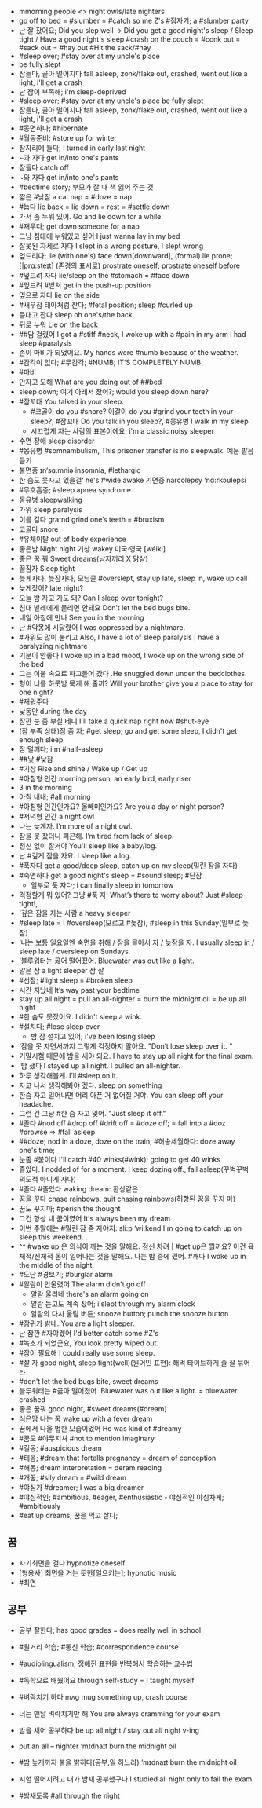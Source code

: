 * mmorning people <> night owls/late nighters
* go off to bed = #slumber = #catch so me Z's #잠자기; a #slumber party
* 난 잘 잤어요; Did you slep well -> Did you get a good night's sleep / Sleep tight / Have a good night's sleep
		#crash on the couch = #conk out = #sack out = #hay out #Hit the sack/#hay 
* #sleep over; #stay over at my uncle's place
* be fully slept
* 잠들다, 골아 떨어지다 fall asleep, zonk/flake out, crashed, went out like a light, i'll get a crash
* 난 잠이 부족해; i'm sleep-deprived
* #sleep over; #stay over at my uncle's place
be fully slept
* 잠들다, 골아 떨어지다 fall asleep, zonk/flake out, crashed, went out like a light, i'll get a crash
* #동면하다; #hibernate
* #월동준비; #store up for winter
* 잠자리에 들다; I turned in early last night
* ~과 자다 get in/into one's pants
* 잠들다 									 catch off
* ~와 자다 								 get in/into one's pants
* #bedtime story; 부모가 잘 때 책 읽어 주는 것
* 짧은 #낮잠 a cat nap = #doze = nap
* #눕다 lie back = lie down = rest = #settle down
* 가서 좀 누워 있어.						 Go and lie down for a while. 
* #재우다; get down someone for a nap
* 그냥 침대에 누워있고 싶어 					 I just wanna lay in my bed
* 잘못된 자세로 자다 I slept in a wrong posture, I slept wrong
* 엎드리다; lie (with one's) face down[downward], (formal) lie prone; 
	 [|prɑ:steɪt] (존경의 표시로) prostrate oneself; prostrate oneself before
* #엎드려 자다 lie/sleep on the #stomach = #face down
* #엎드려 #벋쳐 get in the push-up position
* 옆으로 자다 lie on the side
* #새우잠 태아처럼 잔다; #fetal position; sleep #curled up
* 등대고 잔다 sleep oh one's/the back
* 뒤로 누워 Lie on the back
* ##담 걸렸어 I got a #stiff #neck, I woke up with a #pain in my arm
I had sleep #paralysis
* 손이 마비가 되었어요. 				 My hands were #numb because of the weather.
* #감각이 없다; #무감각; #NUMB; IT'S COMPLETELY NUMB
* #마비
* 안자고 모해 What are you doing out of ##bed
* sleep down; 여기 아래서 잤어?; would you sleep down here?
* #잠꼬대 							 You talked in your sleep.
	* #코골이 do you #snore? 이갈이 do you #grind your teeth in your sleep?, #잠꼬대 Do you talk in you sleep?, #몽유병 I walk in my sleep
	* 시끄럽게 자는 사람의 표본이에요; i'm a classic noisy sleeper
* 수면 장애 									 sleep disorder
* #몽유병 		#somnambulism, This prisoner transfer is no sleepwalk. 예문 발음듣기
* 불면증 						 ɪn‘sɑ:mniə insomnia, #lethargic
* 한 숨도 못자고 있을걸‘ he's #wide awake
기면증 							 narcolepsy ‘nɑ:rkəʊlepsi
* #무호흡증; #sleep apnea syndrome
* 몽유병 									 sleepwalking
* 가위 										 sleep paralysis
* 이를 갈다 				 graɪnd grind one’s teeth = #bruxism
* 코골다									 snore
* #유체이탈 out of body experience
* 좋은밤 										 Night night
기상								 wakey 미국·영국 [wéiki] 
* 좋은 꿈 꿔							 Sweet dreams(남자끼리 X 닭살)
* 꿀잠자 									 Sleep tight
* 늦게자다, 늦잠자다, 모닝콜			 #overslept, stay up late, sleep in, wake up call
* 늦게잤어? 									 late night?
* 오늘 밤 자고 가도 돼?						 Can I sleep over tonight?
* 침대 벌레에게 물리면 안돼요					 Don’t let the bed bugs bite.
* 내일 아침에 만나						 See you in the morning
* 난 #악몽에 시달렸어					 I was oppressed by a nightmare. 
* #가위도 많이 눌리고		Also, I have a lot of sleep paralysis | have a paralyzing nightmare
* 기분이 안좋다 I woke up in a bad mood, I woke up on the wrong side of the bed
* 그는 이불 속으로 파고들어 갔다				.He snuggled down under the bedclothes.
* 형이 너를 하룻밤 묵게 해 줄까? Will your brother give you a place to stay for one night?
* #재워주다
* 낮동안 during the day
* 잠깐 눈 좀 부칠 테니						I'll take a quick nap right now
#shut-eye
* (잠 부족 상태)잠 좀 자; #get sleep; go and get some sleep, I didn't get enough sleep
* 잠 덜깨다; i'm #half-asleep
* ##낮 #낮잠
* #기상 							 Rise and shine / Wake up / Get up
* #아침형 인간						 morning person, an early bird, early riser
* 3 in the morning
* 아침 내내; #all morning
* #아침형 인간인가요? 올빼미인가요? 				 Are you a day or night person?
* #저녁형 인간 									 a night owl
* 나는 늦게자. 								I’m more of a night owl. 
* 잠을 못 잤더니 피곤해.						 I’m tired from lack of sleep.
* 정신 없이 잘거야 						 You'll sleep like a baby/log.
* 난 #깊게 잠을 자요. 								 I sleep like a log.
* #푹자다 			 get a good/deep sleep, catch up on my sleep(밀린 잠을 자다)
* #숙면하다 					get a good night's sleep = #sound sleep; #단잠
	* 일부로 푹 자다; i can finally sleep in tomorrow
* 걱정할게 뭐 있어? 그냥 #푹 자! What’s there to worry about? Just #sleep tight!, 
* ‘깊은 잠을 자는 사람 								 a heavy sleeper 
* #sleep late = I #oversleep(모르고 #늦잠), #sleep in this Sunday(일부로 늦잠)
* ‘나는 보통 일요일엔 숙면을 취해 / 잠을 몰아서 자 / 늦잠을 자. 
I usually sleep in / sleep late / oversleep on Sundays. 
* ‘블루워터는 곯어 떨어졌어. 					 Bluewater was out like a light.
* 얕은 잠 									 a light sleeper 잠 잘 
* #선잠; #light sleep = #broken sleep
* 시간 지났네 							It’s way past your bedtime
* stay up all night = pull an all-nighter = burn the midnight oil = be up all night
* #한 숨도 못잤어요. 							 I didn't sleep a wink.
* #설치다; #lose sleep over
	* 밤 잠 설치고 있어; i've been losing sleep
* ‘잠을 못 자면서까지 그렇게 걱정하지 말아요. 			 "Don’t lose sleep over it. “
* 기말시험 때문에 밤을 새야 되요. 		 I have to stay up all night for the final exam. 
* ‘밤 샜다					 I stayed up all night. I pulled an all-nighter. 
* 하루 생각해볼게. 								 I’ll #sleep on it.
* 자고 나서 생각해봐야 겠다. 						 sleep on something
* 한숨 자고 일어나면 머리 아픈 거 없어질 거야. 			 You can sleep off your headache.
* 그런 건 그냥 #한 숨 자고 잊어.						 "Just sleep it off." 
* #졸다 #nod off #drop off #drift off = #doze off; = fall into a #doz #drowse => #fall asleep
* ##doze; nod in a doze, doze on the train; #허송세월하다: doze away one's time; 
* 눈좀 #붙이다 I'll catch #40 winks(#wink); going to get 40 winks
* 졸았다. 	I nodded of for a moment. I keep dozing off., fall asleep(꾸벅꾸벅 의도적 아니게 자다)
* #졸다 #졸았다
waking dream: 환상같은
* 꿈을 꾸다 chase rainbows, quit chasing rainbows(허항된 꿈을 꾸지 마)
* 꿈도 꾸지마; #perish the thought
* 그건 항상 내 꿈이였어 						 It's always been my dream
* 이번 주말에는 #밀린 잠 좀 자야지. 
sli:p ‘wi:kend I'm going to catch up on sleep this weekend. .
* ^^ #wake up 은 의식이 깨는 것을 말해요. 정신 차려 | #get up은 뭘까요? 이건 육체적/신체적 몸이 일어나는 것을 말해요.
나는 밤 중에 깼어. #깨다				 I woke up in the middle of the night.
* #도난 #경보기; #burglar alarm
* #알람이 안울렸어 							The alarm didn't go off
	* 알람 울리네 							 there's an alarm going on
	* 알람 듣고도 계속 잤어; i slept through my alarm clock
	* 알람의 다시 울림 버튼; snooze button; punch the snooze button
* #잠귀가 밝네. 								 You are a light sleeper.
* 난 잠깐 #자야겠어 						 I'd better catch some #Z's
* #녹초가 되었군요, 							You look pretty wiped out.
* #잠이 필요해 							 I could really use some sleep.
* #잘 자 			good night, sleep tight(well)(원어민 표현): 해먹 타이트하게 줄 잘 묶어라
* #don't let the bed bugs bite, sweet dreams
* 블루워터는 #곯아 떨어졌어. 		 	 Bluewater was out like a light. = bluewater crashed
* 좋은 꿈꿔 good night, #sweet dreams(#dream)
* 식은땀 나는 꿈 							 wake up with a fever dream
* 꿈에서 나올 법한 모습이었어 He was kind of #dreamy
* #꿈도 #야무지셔 #not to mention imaginary
* #길몽; #auspicious dream
* #태몽; #dream that fortells pregnancy = dream of conception
* #해몽; dream interpretation = deram reading
* #개꿈; #sily dream = #wild dream
* #야심가 #dreamer; I was a big dreamer
* #야심적인; #ambitious, #eager, #enthusiastic - 야심적인 
야심차게; #ambitiously
* #eat up dreams; 꿈을 먹고 살다;

## 꿈
* 자기최면을 걸다								 hypnotize oneself
* [형용사] 최면을 거는 듯한[일으키는]; hypnotic music 
* #최면

## 공부
* 공부 잘한다; has good grades = does really well in school
* #원거리 학습; #통신 학습; #correspondence course
* #audiolingualism; 정해진 표현을 반복해서 학습하는 교수법
* #독학으로 배웠어요 				 through self-study = I taught myself
* #벼락치기 하다						 mʌg mug something up, crash course
* 너는 맨날 벼락치기만 해					 You are always cramming for your exam
* 밤을 새어 공부하다				 be up all night / stay out all night v-ing 
* put an all – nighter ‘mɪdnaɪt burn the midnight oil
* #밤 늦게까지 불을 밝히다(공부,일 하느라)				 ‘mɪdnaɪt burn the midnight oil
* 시험 떨어지려고 내가 밤새 공부했구나	I studied all night only to fail the exam

* #밤새도록	#all through the night